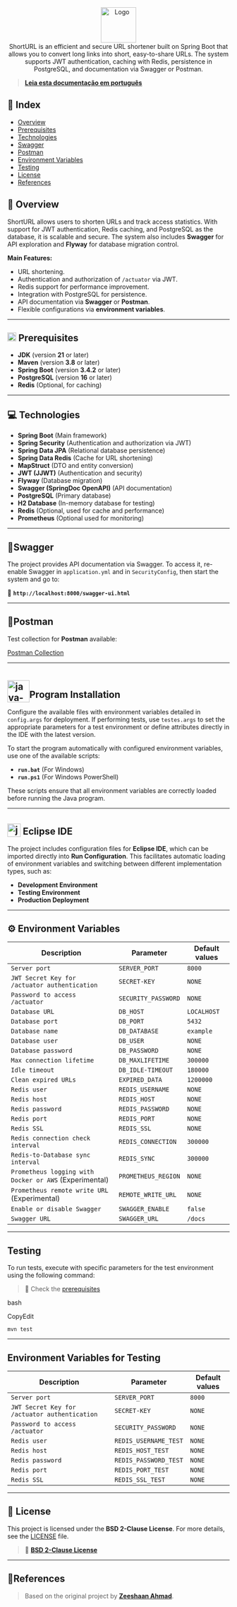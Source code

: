 <div align = "center">
<a>
<img src="logo.png" alt="Logo" width="80" height="80">
</a>
<br>
ShortURL is an efficient and secure URL shortener built on Spring Boot that allows you to convert long links into short, easy-to-share URLs. The system supports JWT authentication, caching with Redis, persistence in PostgreSQL, and documentation via Swagger or Postman.
</div>

> **[Leia esta documentação em português](README-PT.md)**

## 📖 **Index**

- [Overview](#-overview)
- [Prerequisites](#-prerequisites)
- [Technologies](#-technologies)
- [Swagger](#-swagger)
- [Postman](#-postman)
- [Environment Variables](#%EF%B8%8F-environment-variables)
- [Testing](#-testing)
- [License](#-license)
- [References](#references)

## 🔭 **Overview**

ShortURL allows users to shorten URLs and track access statistics. With support for JWT authentication, Redis caching, and PostgreSQL as the database, it is scalable and secure. The system also includes **Swagger** for API exploration and **Flyway** for database migration control.

**Main Features:**

- URL shortening.
- Authentication and authorization of `/actuator` via JWT.
- Redis support for performance improvement.
- Integration with PostgreSQL for persistence.
- API documentation via **Swagger** or **Postman**.
- Flexible configurations via **environment variables**.

---

## <img src="https://static-00.iconduck.com/assets.00/toolbox-emoji-512x505-gpgwist1.png" width="20" height="20" alt="Toolbox"> **Prerequisites**

- **JDK** (version **21** or later)
- **Maven** (version **3.8** or later)
- **Spring Boot** (version **3.4.2** or later)
- **PostgreSQL** (version **16** or later)
- **Redis** (Optional, for caching)

---

## 💻 **Technologies**

- **Spring Boot** (Main framework)
- **Spring Security** (Authentication and authorization via JWT)
- **Spring Data JPA** (Relational database persistence)
- **Spring Data Redis** (Cache for URL shortening)
- **MapStruct** (DTO and entity conversion)
- **JWT (JJWT)** (Authentication and security)
- **Flyway** (Database migration)
- **Swagger (SpringDoc OpenAPI)** (API documentation)
- **PostgreSQL** (Primary database)
- **H2 Database** (In-memory database for testing)
- **Redis** (Optional, used for cache and performance)
- **Prometheus** (Optional used for monitoring)

---

## 📜**Swagger**

The project provides API documentation via Swagger. To access it, re-enable Swagger in `application.yml` and in `SecurityConfig`, then start the system and go to:

🔗 **`http://localhost:8000/swagger-ui.html`**

---

## 🔗**Postman**

Test collection for **Postman** available:

[Postman Collection](https://www.postman.com/sam-goldman11/programs-of-mapple/collection/r2yhoqi/url-shortener)

---

## <img src="https://img.icons8.com/plasticine/100/java-coffee-cup-logo.png" alt="java-coffee-cup-logo" width="50" height="50" style="position: relative; top: 10px;">**Program Installation**

Configure the available files with environment variables detailed in `config.args` for deployment. If performing tests, use `testes.args` to set the appropriate parameters for a test environment or define attributes directly in the IDE with the latest version.

To start the program automatically with configured environment variables, use one of the available scripts:

- **`run.bat`** (For Windows)
- **`run.ps1`** (For Windows PowerShell)

These scripts ensure that all environment variables are correctly loaded before running the Java program.

---

## <img src="https://user-images.githubusercontent.com/11943860/46922575-7017cf80-cfe1-11e8-845a-0cd198fb546c.png" alt="java-coffee-cup-logo" width="30" height="30" style="position: relative; top: 5px;"> **Eclipse IDE**

The project includes configuration files for **Eclipse IDE**, which can be imported directly into **Run Configuration**. This facilitates automatic loading of environment variables and switching between different implementation types, such as:

- **Development Environment**
- **Testing Environment**
- **Production Deployment**

---

## ⚙️ **Environment Variables**

|**Description**|**Parameter**|**Default values**|
|---|---|---|
|`Server port`|`SERVER_PORT`|`8000`|
|`JWT Secret Key for /actuator authentication`|`SECRET-KEY`|`NONE`|
|`Password to access /actuator`|`SECURITY_PASSWORD`|`NONE`|
|`Database URL`|`DB_HOST`|`LOCALHOST`|
|`Database port`|`DB_PORT`|`5432`|
|`Database name`|`DB_DATABASE`|`example`|
|`Database user`|`DB_USER`|`NONE`|
|`Database password`|`DB_PASSWORD`|`NONE`|
|`Max connection lifetime`|`DB_MAXLIFETIME`|`300000`|
|`Idle timeout`|`DB_IDLE-TIMEOUT`|`180000`|
|`Clean expired URLs`|`EXPIRED_DATA`|`1200000`|
|`Redis user`|`REDIS_USERNAME`|`NONE`|
|`Redis host`|`REDIS_HOST`|`NONE`|
|`Redis password`|`REDIS_PASSWORD`|`NONE`|
|`Redis port`|`REDIS_PORT`|`NONE`|
|`Redis SSL`|`REDIS_SSL`|`NONE`|
|`Redis connection check interval`|`REDIS_CONNECTION`|`300000`|
|`Redis-to-Database sync interval`|`REDIS_SYNC`|`300000`|
|`Prometheus logging with Docker or AWS` (Experimental)|`PROMETHEUS_REGION`|`NONE`|
|`Prometheus remote write URL` (Experimental)|`REMOTE_WRITE_URL`|`NONE`|
|`Enable or disable Swagger`|`SWAGGER_ENABLE`|`false`|
|`Swagger URL`|`SWAGGER_URL`|`/docs`|

---

## **Testing**

To run tests, execute with specific parameters for the test environment using the following command:

> 🚨 Check the [prerequisites](#-prerequisites)

bash

CopyEdit

`mvn test`

---

## **Environment Variables for Testing**

|**Description**|**Parameter**|**Default values**|
|---|---|---|
|`Server port`|`SERVER_PORT`|`8000`|
|`JWT Secret Key for /actuator authentication`|`SECRET-KEY`|`NONE`|
|`Password to access /actuator`|`SECURITY_PASSWORD`|`NONE`|
|`Redis user`|`REDIS_USERNAME_TEST`|`NONE`|
|`Redis host`|`REDIS_HOST_TEST`|`NONE`|
|`Redis password`|`REDIS_PASSWORD_TEST`|`NONE`|
|`Redis port`|`REDIS_PORT_TEST`|`NONE`|
|`Redis SSL`|`REDIS_SSL_TEST`|`NONE`|

---

## 📄 **License**

This project is licensed under the **BSD 2-Clause License**. For more details, see the [LICENSE](LICENSE) file.

> 🔗 **[BSD 2-Clause License](https://opensource.org/license/bsd-2-clause)**

---

## 📌**References**

> Based on the original project by **[Zeeshaan Ahmad](https://github.com/zeeshaanahmad/url-shortener)**.